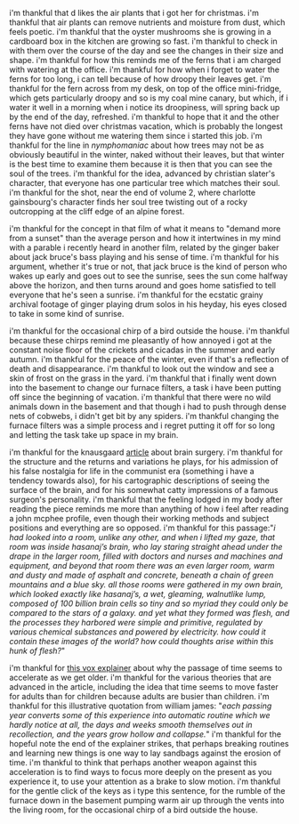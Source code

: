i'm thankful that d likes the air plants that i got her for christmas. i'm thankful that air plants can remove nutrients and moisture from dust, which feels poetic. i'm thankful that the oyster mushrooms she is growing in a cardboard box in the kitchen are growing so fast. i'm thankful to check in with them over the course of the day and see the changes in their size and shape. i'm thankful for how this reminds me of the ferns that i am charged with watering at the office. i'm thankful for how when i forget to water the ferns for too long, i can tell because of how droopy their leaves get. i'm thankful for the fern across from my desk, on top of the office mini-fridge, which gets particularly droopy and so is my coal mine canary, but which, if i water it well in a morning when i notice its droopiness, will spring back up by the end of the day, refreshed. i'm thankful to hope that it and the other ferns have not died over christmas vacation, which is probably the longest they have gone without me watering them since i started this job. i'm thankful for the line in _nymphomaniac_ about how trees may not be as obviously beautiful in the winter, naked without their leaves, but that winter is the best time to examine them because it is then that you can see the soul of the trees. i'm thankful for the idea, advanced by christian slater's character, that everyone has one particular tree which matches their soul. i'm thankful for the shot, near the end of volume 2, where charlotte gainsbourg's character finds her soul tree twisting out of a rocky outcropping at the cliff edge of an alpine forest.

i'm thankful for the concept in that film of what it means to "demand more from a sunset" than the average person and how it intertwines in my mind with a parable i recently heard in another film, related by the ginger baker about jack bruce's bass playing and his sense of time. i'm thankful for his argument, whether it's true or not, that jack bruce is the kind of person who wakes up early and goes out to see the sunrise, sees the sun come halfway above the horizon, and then turns around and goes home satisfied to tell everyone that he's seen a sunrise. i'm thankful for the ecstatic grainy archival footage of ginger playing drum solos in his heyday, his eyes closed to take in some kind of sunrise.

i'm thankful for the occasional chirp of a bird outside the house. i'm thankful because these chirps remind me pleasantly of how annoyed i got at the constant noise floor of the crickets and cicadas in the summer and early autumn. i'm thankful for the peace of the winter, even if that's a reflection of death and disappearance. i'm thankful to look out the window and see a skin of frost on the grass in the yard. i'm thankful that i finally went down into the basement to change our furnace filters, a task i have been putting off since the beginning of vacation. i'm thankful that there were no wild animals down in the basement and that though i had to push through dense nets of cobwebs, i didn't get bit by any spiders. i'm thankful changing the furnace filters was a simple process and i regret putting it off for so long and letting the task take up space in my brain.

i'm thankful for the knausgaard [article](http://www.nytimes.com/2016/01/03/magazine/karl-ove-knausgaard-on-the-terrible-beauty-of-brain-surgery.html?rref=collection%2Fsectioncollection%2Fmagazine&action=click&contentCollection=magazine&region=rank&module=package&version=highlights&contentPlacement=1&pgtype=sectionfront&_r=0) about brain surgery. i'm thankful for the structure and the returns and variations he plays, for his admission of his false nostalgia for life in the communist era (something i have a tendency towards also), for his cartographic descriptions of seeing the surface of the brain, and for his somewhat catty impressions of a famous surgeon's personality. i'm thankful that the feeling lodged in my body after reading the piece reminds me more than anything of how i feel after reading a john mcphee profile, even though their working methods and subject positions and everything are so opposed. i'm thankful for this passage:"_i had looked into a room, unlike any other, and when i lifted my gaze, that room was inside hasanaj’s brain, who lay staring straight ahead under the drape in the larger room, filled with doctors and nurses and machines and equipment, and beyond that room there was an even larger room, warm and dusty and made of asphalt and concrete, beneath a chain of green mountains and a blue sky. all those rooms were gathered in my own brain, which looked exactly like hasanaj’s, a wet, gleaming, walnutlike lump, composed of 100 billion brain cells so tiny and so myriad they could only be compared to the stars of a galaxy. and yet what they formed was flesh, and the processes they harbored were simple and primitive, regulated by various chemical substances and powered by electricity. how could it contain these images of the world? how could thoughts arise within this hunk of flesh?_"

i'm thankful for [this vox explainer](http://www.vox.com/science-and-health/2015/12/30/10690560/time-speed-accelerate-age-new-year) about why the passage of time seems to accelerate as we get older. i'm thankful for the various theories that are advanced in the article, including the idea that time seems to move faster for adults than for children because adults are busier than children. i'm thankful for this illustrative quotation from william james: "_each passing year converts some of this experience into automatic routine which we hardly notice at all, the days and weeks smooth themselves out in recollection, and the years grow hollow and collapse._" i'm thankful for the hopeful note the end of the explainer strikes, that perhaps breaking routines and learning new things is one way to lay sandbags against the erosion of time. i'm thankful to think that perhaps another weapon against this acceleration is to find ways to focus more deeply on the present as you experience it, to use your attention as a brake to slow motion. i'm thankful for the gentle click of the keys as i type this sentence, for the rumble of the furnace down in the basement pumping warm air up through the vents into the living room, for the occasional chirp of a bird outside the house.
